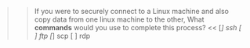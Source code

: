>> If you were to securely connect to a Linux machine and also copy data from one linux machine to the other, What **commands** would you use to complete this process? <<
[*] ssh
[ ] ftp
[*] scp
[ ] rdp